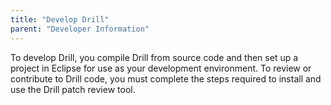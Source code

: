 ```yaml
---
title: "Develop Drill"
parent: "Developer Information"
---
```

To develop Drill, you compile Drill from source code and then set up a project
in Eclipse for use as your development environment. To review or contribute to
Drill code, you must complete the steps required to install and use the Drill
patch review tool.

